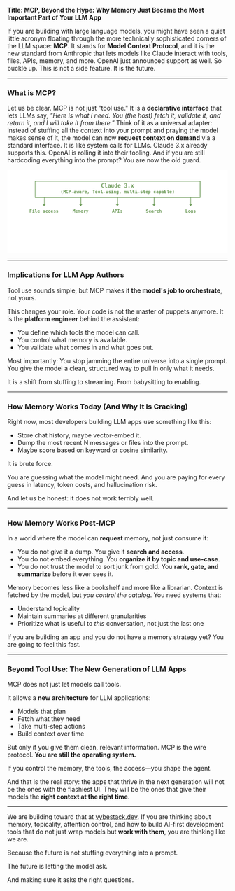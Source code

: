 **Title: MCP, Beyond the Hype: Why Memory Just Became the Most Important Part of Your LLM App**

If you are building with large language models, you might have seen a quiet little acronym floating through the more technically sophisticated corners of the LLM space: **MCP**. It stands for **Model Context Protocol**, and it is the new standard from Anthropic that lets models like Claude interact with tools, files, APIs, memory, and more. OpenAI just announced support as well. So buckle up. This is not a side feature. It is the future.

---

### What is MCP?

Let us be clear. MCP is not just "tool use." It is a **declarative interface** that lets LLMs say, *"Here is what I need. You (the host) fetch it, validate it, and return it, and I will take it from there."* Think of it as a universal adapter: instead of stuffing all the context into your prompt and praying the model makes sense of it, the model can now **request context on demand** via a standard interface. It is like system calls for LLMs. Claude 3.x already supports this. OpenAI is rolling it into their tooling. And if you are still hardcoding everything into the prompt? You are now the old guard.

![Claude 3.x Tool Architecture](../images/claude-3x-tools.png)

---

### Implications for LLM App Authors

Tool use sounds simple, but MCP makes it **the model's job to orchestrate**, not yours.

This changes your role. Your code is not the master of puppets anymore. It is the **platform engineer** behind the assistant:
- You define which tools the model can call.
- You control what memory is available.
- You validate what comes in and what goes out.

Most importantly: You stop jamming the entire universe into a single prompt. You give the model a clean, structured way to pull in only what it needs.

It is a shift from stuffing to streaming. From babysitting to enabling.

---

### How Memory Works Today (And Why It Is Cracking)

Right now, most developers building LLM apps use something like this:
- Store chat history, maybe vector-embed it.
- Dump the most recent N messages or files into the prompt.
- Maybe score based on keyword or cosine similarity.

It is brute force.

You are guessing what the model might need. And you are paying for every guess in latency, token costs, and hallucination risk.

And let us be honest: it does not work terribly well.

---

### How Memory Works Post-MCP

In a world where the model can **request** memory, not just consume it:
- You do not give it a dump. You give it **search and access**.
- You do not embed everything. You **organize it by topic and use-case**.
- You do not trust the model to sort junk from gold. You **rank, gate, and summarize** before it ever sees it.

Memory becomes less like a bookshelf and more like a librarian. Context is fetched by the model, but *you control the catalog*. You need systems that:
- Understand topicality
- Maintain summaries at different granularities
- Prioritize what is useful to *this* conversation, not just the last one

If you are building an app and you do not have a memory strategy yet? You are going to feel this fast.

---

### Beyond Tool Use: The New Generation of LLM Apps

MCP does not just let models call tools.

It allows a **new architecture** for LLM applications:
- Models that plan
- Fetch what they need
- Take multi-step actions
- Build context over time

But only if you give them clean, relevant information. MCP is the wire protocol. **You are still the operating system.**

If you control the memory, the tools, the access—you shape the agent.

And that is the real story: the apps that thrive in the next generation will not be the ones with the flashiest UI. They will be the ones that give their models the **right context at the right time**.

---

We are building toward that at [vybestack.dev](https://vybestack.dev). If you are thinking about memory, topicality, attention control, and how to build AI-first development tools that do not just wrap models but **work with them**, you are thinking like we are.

Because the future is not stuffing everything into a prompt.

The future is letting the model ask.

And making sure it asks the right questions.
